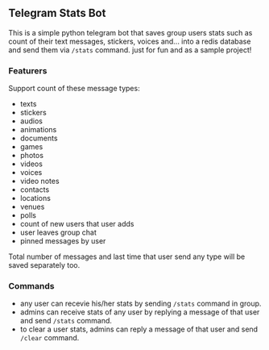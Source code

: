 ## Telegram Stats Bot
This is a simple python telegram bot that saves group users stats such as count of their text messages, stickers, voices and... into a redis database and send them via `/stats` command. just for fun and as a sample project!

### Featurers
Support count of these message types:
* texts
* stickers
* audios
* animations
* documents
* games
* photos
* videos
* voices
* video notes
* contacts
* locations
* venues
* polls
* count of new users that user adds
* user leaves group chat
* pinned messages by user

Total number of messages and last time that user send any type will be saved separately too.

### Commands
* any user can recevie his/her stats by sending `/stats` command in group.
* admins can receive stats of any user by replying a message of that user and send `/stats` command.
* to clear a user stats, admins can reply a message of that user and send `/clear` command.